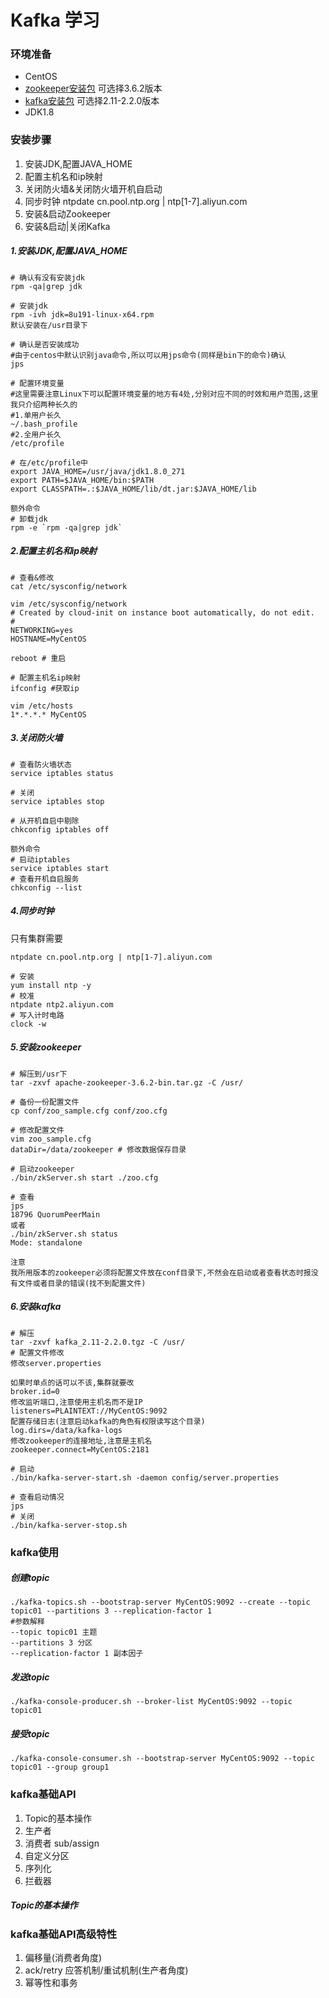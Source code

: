 # Kafka 学习

### 环境准备

- CentOS
- [zookeeper安装包](https://zookeeper.apache.org/releases.html) 可选择3.6.2版本
- [kafka安装包](https://kafka.apache.org/downloads) 可选择2.11-2.2.0版本
- JDK1.8

### 安装步骤

1. 安装JDK,配置JAVA_HOME
2. 配置主机名和ip映射
3. 关闭防火墙&关闭防火墙开机自启动
4. 同步时钟 ntpdate cn.pool.ntp.org | ntp[1-7].aliyun.com
5. 安装&启动Zookeeper
6. 安装&启动|关闭Kafka

##### 1.安装JDK,配置JAVA_HOME

```shell
# 确认有没有安装jdk
rpm -qa|grep jdk 

# 安装jdk
rpm -ivh jdk=8u191-linux-x64.rpm
默认安装在/usr目录下

# 确认是否安装成功
#由于centos中默认识别java命令,所以可以用jps命令(同样是bin下的命令)确认
jps

# 配置环境变量
#这里需要注意Linux下可以配置环境变量的地方有4处,分别对应不同的时效和用户范围,这里我只介绍两种长久的
#1.单用户长久
~/.bash_profile
#2.全用户长久 
/etc/profile

# 在/etc/profile中
export JAVA_HOME=/usr/java/jdk1.8.0_271
export PATH=$JAVA_HOME/bin:$PATH
export CLASSPATH=.:$JAVA_HOME/lib/dt.jar:$JAVA_HOME/lib

额外命令
# 卸载jdk
rpm -e `rpm -qa|grep jdk`
```

##### 2.配置主机名和ip映射

```shell
# 查看&修改
cat /etc/sysconfig/network

vim /etc/sysconfig/network
# Created by cloud-init on instance boot automatically, do not edit.
#
NETWORKING=yes
HOSTNAME=MyCentOS

reboot # 重启

# 配置主机名ip映射
ifconfig #获取ip

vim /etc/hosts 
1*.*.*.* MyCentOS

```

##### 3.关闭防火墙

```shell
# 查看防火墙状态
service iptables status

# 关闭
service iptables stop

# 从开机自启中剔除
chkconfig iptables off

额外命令
# 启动iptables
service iptables start
# 查看开机自启服务
chkconfig --list
```

##### 4.同步时钟

只有集群需要

```shell
ntpdate cn.pool.ntp.org | ntp[1-7].aliyun.com

# 安装
yum install ntp -y
# 校准
ntpdate ntp2.aliyun.com
# 写入计时电路
clock -w 
```

##### 5.安装zookeeper

```shell
# 解压到/usr下
tar -zxvf apache-zookeeper-3.6.2-bin.tar.gz -C /usr/

# 备份一份配置文件
cp conf/zoo_sample.cfg conf/zoo.cfg

# 修改配置文件
vim zoo_sample.cfg
dataDir=/data/zookeeper # 修改数据保存目录

# 启动zookeeper
./bin/zkServer.sh start ./zoo.cfg

# 查看
jps
18796 QuorumPeerMain
或者
./bin/zkServer.sh status
Mode: standalone

注意
我所用版本的zookeeper必须将配置文件放在conf目录下,不然会在启动或者查看状态时报没有文件或者目录的错误(找不到配置文件)
```

##### 6.安装kafka

```shell
# 解压
tar -zxvf kafka_2.11-2.2.0.tgz -C /usr/
# 配置文件修改
修改server.properties

如果时单点的话可以不该,集群就要改
broker.id=0
修改监听端口,注意使用主机名而不是IP
listeners=PLAINTEXT://MyCentOS:9092 
配置存储日志(注意启动kafka的角色有权限读写这个目录)
log.dirs=/data/kafka-logs
修改zookeeper的连接地址,注意是主机名
zookeeper.connect=MyCentOS:2181

# 启动
./bin/kafka-server-start.sh -daemon config/server.properties

# 查看启动情况
jps
# 关闭
./bin/kafka-server-stop.sh

```



### kafka使用

##### 创建topic

```shell
./kafka-topics.sh --bootstrap-server MyCentOS:9092 --create --topic topic01 --partitions 3 --replication-factor 1
#参数解释
--topic topic01 主题
--partitions 3 分区
--replication-factor 1 副本因子
```



##### 发送topic

```shell
./kafka-console-producer.sh --broker-list MyCentOS:9092 --topic topic01
```



##### 接受topic

```shell
./kafka-console-consumer.sh --bootstrap-server MyCentOS:9092 --topic topic01 --group group1
```

### kafka基础API

1. Topic的基本操作
2. 生产者
3. 消费者 sub/assign
4. 自定义分区
5. 序列化
6. 拦截器

##### Topic的基本操作

### kafka基础API高级特性

1. 偏移量(消费者角度)
2. ack/retry 应答机制/重试机制(生产者角度)
3. 幂等性和事务